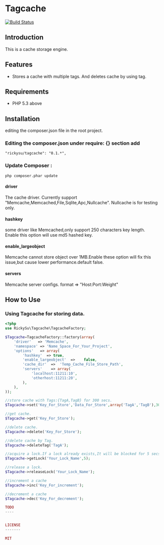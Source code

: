 Tagcache
==============

[![Build Status](https://api.travis-ci.org/RickySu/tagcache.png)](https://api.travis-ci.org/RickySu/tagcache.png])

Introduction
------------

This is a cache storage engine.

Features
------------

* Stores a cache with multiple tags. And deletes cache by using tag.

Requirements
------------

* PHP 5.3 above

Installation
------------

editing the composer.json file in the root project.

### Editing the composer.json under require: {} section add

```
"rickysu/tagcache": "0.1.*",
```

### Update Composer :

```
php composer.phar update
```

#### driver

The cache driver. Currently support "Memcache,Memcached,File,Sqlite,Apc,Nullcache". Nullcache is for testing only.

#### hashkey

some driver like Memcached,only support 250 characters key length. Enable this option will use md5 hashed key.

#### enable_largeobject

Memcache cannot store object over 1MB.Enable these option will fix this issue,but cause lower performance.default false.

#### servers

Memcache server configs. format => "Host:Port:Weight"


How to Use
----------

### Using Tagcache for storing data.

```php
<?php
use RickySu\Tagcache\TagcacheFactory;

$Tagcache=TagcacheFactory::factory(array(
    'driver'   => 'Memcache',
    'namespace' => 'Name_Space_For_Your_Project',
    'options'   => array(
        'hashkey'  => true,
        'enable_largeobject'  =>    false,
        'cache_dir'  =>  'Temp_Cache_File_Store_Path',
        'servers'    => array(
            'localhost:11211:10',
            'otherhost:11211:20',
        ),
    ),    
));

//store cache with Tags:{TagA,TagB} for 300 secs.
$Tagcache->set('Key_For_Store','Data_For_Store',array('TagA','TagB'),300);

//get cache.
$Tagcache->get('Key_For_Store');

//delete cache.
$Tagcache->delete('Key_For_Store');

//delete cache by Tag.
$Tagcache->deleteTag('TagA');

//acquire a lock.If a lock already exists,It will be blocked for 5 secs.
$Tagcache->getLock('Your_Lock_Name',5);

//release a lock.
$Tagcache->releaseLock('Your_Lock_Name');

//increment a cache
$Tagcache->inc('Key_For_increment');

//decrement a cache
$Tagcache->dec('Key_For_decrement');

TODO
----


LICENSE
-------

MIT